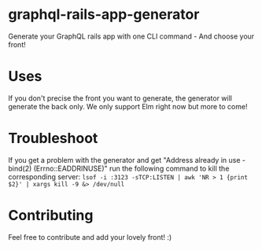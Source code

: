 # graphql-rails-app-generator
Generate your GraphQL rails app with one CLI command - And choose your front!

# Uses
If you don't precise the front you want to generate, the generator will generate the back only.
We only support Elm right now but more to come!

# Troubleshoot
If you get a problem with the generator and get "Address already in use - bind(2) (Errno::EADDRINUSE)"
run the following command to kill the corresponding server:
`lsof -i :3123 -sTCP:LISTEN | awk 'NR > 1 {print $2}' | xargs kill -9 &> /dev/null`
# Contributing
Feel free to contribute and add your lovely front! :)

